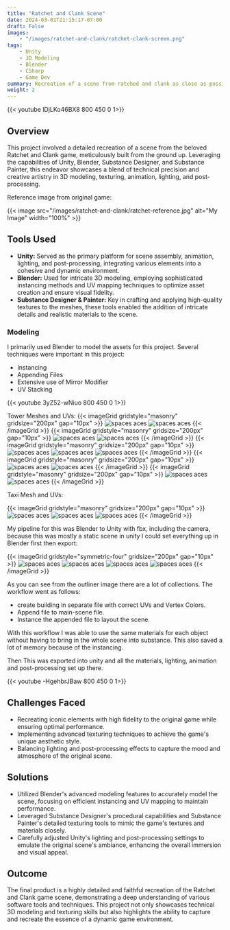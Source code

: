 ```yaml
---
title: "Ratchet and Clank Scene"
date: 2024-03-01T21:15:17-07:00
draft: False
images:
    - "/images/ratchet-and-clank/ratchet-clank-screen.png"
tags:
    - Unity
    - 3D Modeling
    - Blender
    - CSharp
    - Game Dev
summary: Recreation of a scene from ratched and clank as close as possible in Unity. Various tools like Blender, Unity, Substance were used to acoomplish this.
weight: 2
---
```


{{< youtube lDjLKo46BX8  800 450 0 1>}}


## Overview
This project involved a detailed recreation of a scene from the beloved Ratchet and Clank game, meticulously built from the ground up. Leveraging the capabilities of Unity, Blender, Substance Designer, and Substance Painter, this endeavor showcases a blend of technical precision and creative artistry in 3D modeling, texturing, animation, lighting, and post-processing.

Reference image from original game:

{{< image src="/images/ratchet-and-clank/ratchet-reference.jpg" alt="My Image" width="100%" >}}

## Tools Used
- **Unity:** Served as the primary platform for scene assembly, animation, lighting, and post-processing, integrating various elements into a cohesive and dynamic environment.
- **Blender:** Used for intricate 3D modeling, employing sophisticated instancing methods and UV mapping techniques to optimize asset creation and ensure visual fidelity.
- **Substance Designer & Painter:** Key in crafting and applying high-quality textures to the meshes, these tools enabled the addition of intricate details and realistic materials to the scene.

### Modeling
I primarily used Blender to model the assets for this project. Several techniques were important in this project:
- Instancing
- Appending Files
- Extensive use of Mirror Modifier
- UV Stacking


{{< youtube 3yZ52-wNiuo 800 450 0 1>}}


Tower Meshes and UVs:
{{< imageGrid gridstyle="masonry" gridsize="200px" gap="10px" >}}
  ![spaces aces](/images/ratchet-and-clank/tower-01-mesh.png)
  ![spaces aces](/images/ratchet-and-clank/tower-01-uv.png)
{{< /imageGrid >}}
{{< imageGrid gridstyle="masonry" gridsize="200px" gap="10px" >}}
  ![spaces aces](/images/ratchet-and-clank/tower-02-mesh.png)
  ![spaces aces](/images/ratchet-and-clank/tower-02-uv.png)
{{< /imageGrid >}}
{{< imageGrid gridstyle="masonry" gridsize="200px" gap="10px" >}}
  ![spaces aces](/images/ratchet-and-clank/tower-03-mesh.png)
  ![spaces aces](/images/ratchet-and-clank/tower-04-uvis.png)
  ![spaces aces](/images/ratchet-and-clank/tower-03-uv.png)
{{< /imageGrid >}}
{{< imageGrid gridstyle="masonry" gridsize="200px" gap="10px" >}}
  ![spaces aces](/images/ratchet-and-clank/tower-06-mesh-02.png)
  ![spaces aces](/images/ratchet-and-clank/tower-06-uv.png)
{{< /imageGrid >}}
{{< imageGrid gridstyle="masonry" gridsize="200px" gap="10px" >}}
  ![spaces aces](/images/ratchet-and-clank/platform-mesh.png)
  ![spaces aces](/images/ratchet-and-clank/bridge.png)
{{< /imageGrid >}}

Taxi Mesh and UVs:

{{< imageGrid gridstyle="masonry" gridsize="200px" gap="10px" >}}
  ![spaces aces](/images/ratchet-and-clank/taxi-wire.png)
  ![spaces aces](/images/ratchet-and-clank/taxi-uv-project.png)
  ![spaces aces](/images/ratchet-and-clank/taxi-uv.png)
{{< /imageGrid >}}

My pipeline for this was Blender to Unity with fbx, including the camera, because this was mostly a static scene in unity I could set everything up in Blender first then export:

{{< imageGrid gridstyle="symmetric-four" gridsize="200px" gap="10px" >}}
  ![spaces aces](/images/ratchet-and-clank/main-scene-blender.png)
  ![spaces aces](/images/ratchet-and-clank/main-scene-blender-02.png)
  ![spaces aces](/images/ratchet-and-clank/main-scene-blender-camera.png)
  ![spaces aces](/images/ratchet-and-clank/main-scene-outliner.png)
{{< /imageGrid >}}

As you can see from the outliner image there are a lot of collections. The workflow went as follows:
- create building in separate file with correct UVs and Vertex Colors.
- Append file to main-scene file.
- Instance the appended file to layout the scene.

With this workflow I was able to use the same materials for each object without having to bring in the whole scene into substance. This also saved a lot of memory because of the instancing.

Then This was exported into unity and all the materials, lighting, animation and post-processing set up there.

{{< youtube -HgehbrJBaw 800 450 0 1>}}

## Challenges Faced
- Recreating iconic elements with high fidelity to the original game while ensuring optimal performance.
- Implementing advanced texturing techniques to achieve the game's unique aesthetic style.
- Balancing lighting and post-processing effects to capture the mood and atmosphere of the original scene.

## Solutions
- Utilized Blender's advanced modeling features to accurately model the scene, focusing on efficient instancing and UV mapping to maintain performance.
- Leveraged Substance Designer's procedural capabilities and Substance Painter's detailed texturing tools to mimic the game's textures and materials closely.
- Carefully adjusted Unity's lighting and post-processing settings to emulate the original scene's ambiance, enhancing the overall immersion and visual appeal.

## Outcome
The final product is a highly detailed and faithful recreation of the Ratchet and Clank game scene, demonstrating a deep understanding of various software tools and techniques. This project not only showcases technical 3D modeling and texturing skills but also highlights the ability to capture and recreate the essence of a dynamic game environment.

